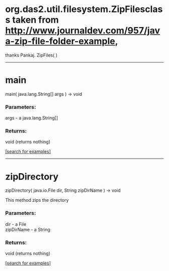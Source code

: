 # org.das2.util.filesystem.ZipFilesclass taken from http://www.journaldev.com/957/java-zip-file-folder-example,
 thanks Pankaj.
ZipFiles( )


***
<a name="main"></a>
# main
main( java.lang.String[] args ) &rarr; void



### Parameters:
args - a java.lang.String[]

### Returns:
void (returns nothing)


<a href="https://github.com/autoplot/dev/search?q=main&unscoped_q=main">[search for examples]</a>

***
<a name="zipDirectory"></a>
# zipDirectory
zipDirectory( java.io.File dir, String zipDirName ) &rarr; void

This method zips the directory

### Parameters:
dir - a File
<br>zipDirName - a String

### Returns:
void (returns nothing)


<a href="https://github.com/autoplot/dev/search?q=zipDirectory&unscoped_q=zipDirectory">[search for examples]</a>

